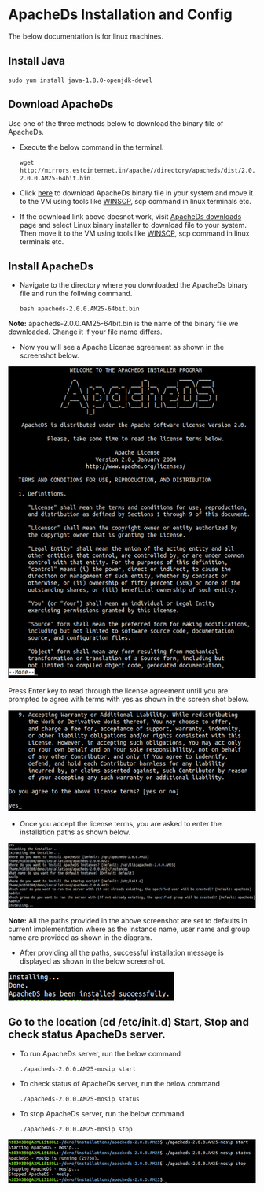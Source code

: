 # ApacheDs Installation and Config

The below documentation is for linux machines.

## Install Java
```
sudo yum install java-1.8.0-openjdk-devel
```

## Download ApacheDs
Use one of the three methods below to download the binary file of ApacheDs.

* Execute the below command in the terminal.
    ```shell
    wget http://mirrors.estointernet.in/apache//directory/apacheds/dist/2.0.0.AM25/apacheds-2.0.0.AM25-64bit.bin
    ```

* Click [here](https://mirrors.estointernet.in/apache//directory/apacheds/dist/2.0.0.AM25/apacheds-2.0.0.AM25-64bit.bin) to download ApacheDs binary file in your system and move it to the VM using tools like [WINSCP](https://winscp.net/eng/download.php), scp command in linux terminals etc.

* If the download link above doesnot work, visit [ApacheDs downloads](https://directory.apache.org/apacheds/downloads.html) page and select Linux binary installer to download file to your system. Then move it to the VM using tools like [WINSCP](//winscp.net/eng/download.php), scp command in linux terminals etc.

## Install ApacheDs

* Navigate to the directory where you downloaded the ApacheDs binary file and run the follwing command.
    ```shell
    bash apacheds-2.0.0.AM25-64bit.bin
    ```
**Note:** apacheds-2.0.0.AM25-64bit.bin is the name of the binary file we downloaded. Change it if your file name differs.

* Now you will see a Apache License agreement as shown in the screenshot below.

![](_images/apache_directory_studio_user_guide/apacheds-installation-1.png)

Press Enter key to read through the license agreement untill you are prompted to agree with terms with yes as shown in the screen shot below.

![](_images/apache_directory_studio_user_guide/apacheds-installation-2.png)

* Once you accept the license terms, you are asked to enter the installation paths as shown below.

![](_images/apache_directory_studio_user_guide/apacheds-installation-3.png)

**Note:** All the paths provided in the above screenshot are set to defaults in current implementation where as the instance name, user name and group name are provided as shown in the diagram.

* After providing all the paths, successful installation message is displayed as shown in the below screenshot.

![](_images/apache_directory_studio_user_guide/apacheds-installation-4.png)


## Go to the location (cd /etc/init.d) Start, Stop and check status ApacheDs server.

* To run ApacheDs server, run the below command       
    ```shell
    ./apacheds-2.0.0.AM25-mosip start
    ```
* To check status of ApacheDs server, run the below command
    ```shell
    ./apacheds-2.0.0.AM25-mosip status
    ```
* To stop ApacheDs server, run the below command
    ```shell
    ./apacheds-2.0.0.AM25-mosip stop
    ```

![](_images/apache_directory_studio_user_guide/apacheds-installation-7.png)
